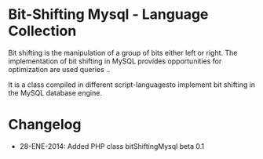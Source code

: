 Bit-Shifting Mysql - Language Collection
================

Bit shifting is the manipulation of a group of bits either left or right. The implementation of bit shifting in MySQL provides opportunities for optimization are used queries .. 

It is a class compiled in different script-languages​​to implement bit shifting in the MySQL database engine.

Changelog
================

- 28-ENE-2014: Added PHP class bitShiftingMysql beta 0.1 

